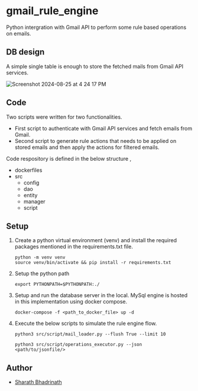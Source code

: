 # gmail_rule_engine
Python intergration with Gmail API to perform some rule based operations on emails.

## DB design


A simple single table is enough to store the fetched mails from Gmail API services.

![Screenshot 2024-08-25 at 4 24 17 PM](https://github.com/user-attachments/assets/23d87751-c08a-41c9-b3bb-11d71f516f89)

## Code

Two scripts were written for two functionalities.
- First script to authenticate with Gmail API services and fetch emails from Gmail.
- Second script to generate rule actions that needs to be applied on stored emails and then apply the actions for filtered emails.

Code respository is defined in the below structure ,

- dockerfiles
- src
  - config
  - dao
  - entity
  - manager
  - script

## Setup

1. Create a python virtual environment (venv) and install the required packages mentioned in the requirements.txt file.
    ```{console}
   python -m venv venv
   source venv/bin/activate && pip install -r requirements.txt
   ```
2. Setup the python path
    ```{console}
   export PYTHONPATH=$PYTHONPATH:./
   ```
3. Setup and run the database server in the local. MySql engine is hosted in this implementation using docker compose.
    ```{console}
   docker-compose -f <path_to_docker_file> up -d 
   ```
3. Execute the below scripts to simulate the rule engine flow.
    ```{console}
    python3 src/script/mail_loader.py --flush True --limit 10
    ```
    ```{console}
    python3 src/script/operations_executor.py --json <path/to/jsonfile/>
    ```

## Author

- [Sharath Bhadrinath](https://github.com/iamLUCISTAR)
